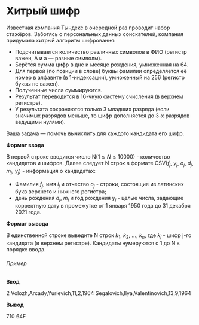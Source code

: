 # Хитрый шифр

Известная компания Тындекс в очередной раз проводит набор стажёров.
Заботясь о персональных данных соискателей, компания придумала хитрый алгоритм шифрования:

* Подсчитывается количество различных символов в ФИО (регистр важен, А и а — разные символы).
* Берётся сумма цифр в дне и месяце рождения, умноженная на 64.
* Для первой (по позиции в слове) буквы фамилии определяется её номер в алфавите (в 1-индексации), умноженный на 256 (регистр буквы не важен).
* Полученные числа суммируются.
* Результат переводится в 16-чную систему счисления (в верхнем регистре).
* У результата сохраняются только 3 младших разряда (если значимых разрядов меньше, то шифр дополняется до 3-х разрядов ведущими нулями).

Ваша задача — помочь вычислить для каждого кандидата его шифр.

**Формат ввода**

В первой строке вводится число N($1≤N≤10000$) - количество кандидатов и шифров. Далее следует N строк в формате CSV($f_j$, $y_j$, $o_j$, $d_j$, $m_j$, $y_j$) - информация о кандидатах:

* Фамилия $f_j$, имя $i_j$ и отчество $o_j$ - строки, состоящие из латинских букв верхнего и нижнего регистра;
* день рождения $d_j$, $m_j$ и год рождения $y_j$ - целые числа, задающие корректную дату в промежутке от 1 января 1950 года до 31 декабря 2021 года.

 **Формат вывода**

 В единственной строке выведите N строк $k_1$, $k_2$, ..., $k_n$, где $k_j$ - шифр j-го кандидата (в верхнем регистре). Кандидаты нумеруются с 1 до N в порядке ввода.

 ###### Пример

 **Ввод**

2
Volozh,Arcady,Yurievich,11,2,1964
Segalovich,Ilya,Valentinovich,13,9,1964

**Вывод**

710 64F


 

